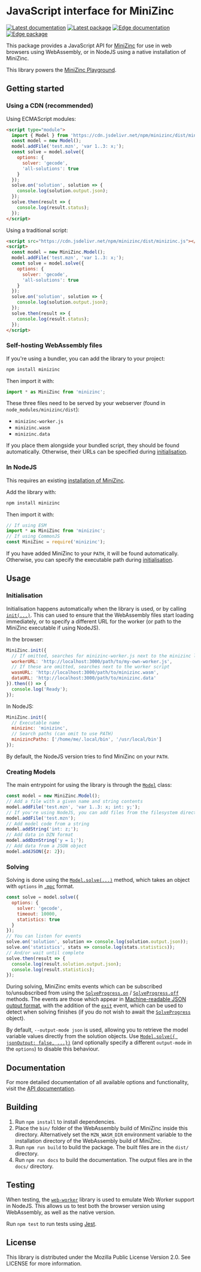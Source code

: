 JavaScript interface for MiniZinc
=================================

[![Latest documentation](https://img.shields.io/badge/docs-latest-blue)](https://js.minizinc.dev/docs/stable)
[![Latest package](https://img.shields.io/npm/v/minizinc/latest?color=blue)](https://www.npmjs.com/package/minizinc)
[![Edge documentation](https://img.shields.io/badge/docs-edge-orange)](https://js.minizinc.dev/docs/develop)
[![Edge package](https://img.shields.io/npm/v/minizinc/edge?color=orange)](https://www.npmjs.com/package/minizinc)

This package provides a JavaScript API for [MiniZinc](https://minizinc.dev)
for use in web browsers using WebAssembly, or in NodeJS using a native
installation of MiniZinc.

This library powers the [MiniZinc Playground](https://minizinc.dev/solve).

## Getting started

### Using a CDN (recommended)

Using ECMAScript modules:

```html
<script type="module">
  import { Model } from 'https://cdn.jsdelivr.net/npm/minizinc/dist/minizinc.mjs';
  const model = new Model();
  model.addFile('test.mzn', 'var 1..3: x;');
  const solve = model.solve({
    options: {
      solver: 'gecode',
      'all-solutions': true
    }
  });
  solve.on('solution', solution => {
    console.log(solution.output.json);
  });
  solve.then(result => {
    console.log(result.status);
  });
</script>
```

Using a traditional script:

```html
<script src="https://cdn.jsdelivr.net/npm/minizinc/dist/minizinc.js"></script>
<script>
  const model = new MiniZinc.Model();
  model.addFile('test.mzn', 'var 1..3: x;');
  const solve = model.solve({
    options: {
      solver: 'gecode',
      'all-solutions': true
    }
  });
  solve.on('solution', solution => {
    console.log(solution.output.json);
  });
  solve.then(result => {
    console.log(result.status);
  });
</script>
```

### Self-hosting WebAssembly files

If you're using a bundler, you can add the library to your project:

```sh
npm install minizinc
```

Then import it with:

```js
import * as MiniZinc from 'minizinc';
```

These three files need to be served by your webserver (found in `node_modules/minizinc/dist`):

- `minizinc-worker.js`
- `minizinc.wasm`
- `minizinc.data`

If you place them alongside your bundled script, they should be found automatically.
Otherwise, their URLs can be specified during [initialisation](#initialisation).

### In NodeJS

This requires an existing [installation of MiniZinc](https://github.com/MiniZinc/MiniZincIDE/releases).

Add the library with:

```sh
npm install minizinc
```

Then import it with:

```js
// If using ESM
import * as MiniZinc from 'minizinc';
// If using CommonJS
const MiniZinc = require('minizinc');
```

If you have added MiniZinc to your `PATH`, it will be found automatically.
Otherwise, you can specify the executable path during [initialisation](#initialisation).

## Usage

### Initialisation

Initialisation happens automatically when the library is used, or by calling
[`init(...)`](https://js.minizinc.dev/docs/stable/functions/init.html). This can used to ensure
that the WebAssembly files start loading immediately, or to specify a different URL for the worker
(or path to the MiniZinc executable if using NodeJS).

In the browser:

```js
MiniZinc.init({
  // If omitted, searches for minizinc-worker.js next to the minizinc library script
  workerURL: 'http://localhost:3000/path/to/my-own-worker.js',
  // If these are omitted, searches next to the worker script
  wasmURL: 'http://localhost:3000/path/to/minizinc.wasm',
  dataURL: 'http://localhost:3000/path/to/minizinc.data'
}).then(() => {
  console.log('Ready');
});
```

In NodeJS:

```js
MiniZinc.init({
  // Executable name
  minizinc: 'minizinc',
  // Search paths (can omit to use PATH)
  minizincPaths: ['/home/me/.local/bin', '/usr/local/bin']
});
```

By default, the NodeJS version tries to find MiniZinc on your `PATH`.

### Creating Models

The main entrypoint for using the library is through the
[`Model`](https://js.minizinc.dev/docs/stable/classes/Model.html) class:

```js
const model = new MiniZinc.Model();
// Add a file with a given name and string contents
model.addFile('test.mzn', 'var 1..3: x; int: y;');
// If you're using NodeJS, you can add files from the filesystem directly
model.addFile('test.mzn');
// Add model code from a string
model.addString('int: z;');
// Add data in DZN format
model.addDznString('y = 1;');
// Add data from a JSON object
model.addJSON({z: 2});
```

### Solving

Solving is done using the [`Model.solve(...)`](https://js.minizinc.dev/docs/stable/classes/Model.html#solve) method,
which takes an object with `options` in [`.mpc`](https://minizinc.dev/doc-latest/en/command_line.html#ch-param-files)
format.

```js
const solve = model.solve({
  options: {
    solver: 'gecode',
    timeout: 10000,
    statistics: true
  }
});
// You can listen for events
solve.on('solution', solution => console.log(solution.output.json));
solve.on('statistics', stats => console.log(stats.statistics));
// And/or wait until complete
solve.then(result => {
  console.log(result.solution.output.json);
  console.log(result.statistics);
});
```

During solving, MiniZinc emits events which can be subscribed to/unsubscribed from using the
[`SolveProgress.on`](https://js.minizinc.dev/docs/stable/interfaces/SolveProgress.html#on) /
[`SolveProgress.off`](https://js.minizinc.dev/docs/stable/interfaces/SolveProgress.html#off)
methods. The events are those which appear in
[Machine-readable JSON output format](https://minizinc.dev/doc-latest/en/json-stream.html),
with the addition of the [`exit`](https://js.minizinc.dev/docs/stable/interfaces/ExitMessage.html)
event, which can be used to detect when solving finishes (if you do not wish to await the 
[`SolveProgress`](https://js.minizinc.dev/docs/stable/interfaces/SolveProgress.html) object).

By default, `--output-mode json` is used, allowing you to retrieve the model variable values
directly from the solution objects. Use
[`Model.solve({ jsonOutput: false, ...})`](https://js.minizinc.dev/docs/stable/classes/Model.html#solve)
(and optionally specify a different `output-mode` in the `options`) to disable this behaviour.

## Documentation

For more detailed documentation of all available options and functionality, visit the 
[API documentation](https://js.minizinc.dev/docs/stable/).

## Building

1. Run `npm install` to install dependencies.
2. Place the `bin/` folder of the WebAssembly build of MiniZinc inside this directory.
   Alternatively set the `MZN_WASM_DIR` environment variable to the installation directory of the
   WebAssembly build of MiniZinc.
3. Run `npm run build` to build the package. The built files are in the `dist/` directory.
4. Run `npm run docs` to build the documentation. The output files are in the `docs/` directory.

## Testing

When testing, the [`web-worker`](https://www.npmjs.com/package/web-worker) library is used to emulate Web Worker
support in NodeJS. This allows us to test both the browser version using WebAssembly, as well as the native version.

Run `npm test` to run tests using [Jest](https://jestjs.io).

## License

This library is distributed under the Mozilla Public License Version 2.0. See LICENSE for more information.
